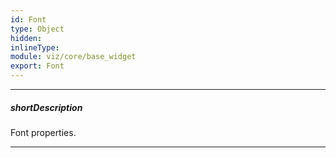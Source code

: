 ```yaml
---
id: Font
type: Object
hidden: 
inlineType: 
module: viz/core/base_widget
export: Font
---
```

---
##### shortDescription
Font properties.

---

